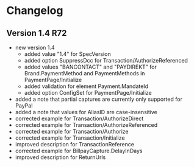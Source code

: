 # Changelog

## Version 1.4 R72

* new version 1.4
  * added value "1.4" for SpecVersion
  * added option SuppressDcc for Transaction/AuthorizeReferenced
  * added values "BANCONTACT" and "PAYDIREKT" for Brand.PaymentMethod and PaymentMethods in PaymentPage/Initialize
  * added validation for element Payment.MandateId
  * added option ConfigSet for PaymentPage/Initialize
* added a note that partial captures are currently only supported for PayPal
* added a note that values for AliasID are case-insensitive
* corrected example for Transaction/AuthorizeDirect
* corrected example for Transaction/AuthorizeReferenced
* corrected example for Transaction/Authorize
* corrected example for Transaction/Initialize
* improved description for TransactionReference
* corrected example for BillpayCapture.DelayInDays
* improved description for ReturnUrls
